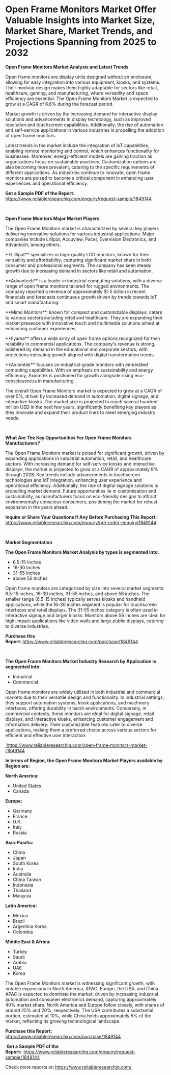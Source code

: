 <p><h1>Open Frame Monitors Market Offer Valuable Insights into Market Size, Market Share, Market Trends, and Projections Spanning from 2025 to 2032</h1></p><p><strong>Open Frame Monitors Market Analysis and Latest Trends</strong></p>
<p><p>Open frame monitors are display units designed without an enclosure, allowing for easy integration into various equipment, kiosks, and systems. Their modular design makes them highly adaptable for sectors like retail, healthcare, gaming, and manufacturing, where versatility and space efficiency are essential. The Open Frame Monitors Market is expected to grow at a CAGR of 6.6% during the forecast period. </p><p>Market growth is driven by the increasing demand for interactive display solutions and advancements in display technology, such as improved resolution and touchscreen capabilities. Additionally, the rise of automation and self-service applications in various industries is propelling the adoption of open frame monitors. </p><p>Latest trends in the market include the integration of IoT capabilities, enabling remote monitoring and control, which enhances functionality for businesses. Moreover, energy-efficient models are gaining traction as organizations focus on sustainable practices. Customization options are also becoming more prevalent, catering to the specific requirements of different applications. As industries continue to innovate, open frame monitors are poised to become a critical component in enhancing user experiences and operational efficiency.</p></p>
<p><strong>Get a Sample PDF of the Report:&nbsp;</strong> <a href="https://www.reliableresearchiq.com/enquiry/request-sample/1849144?utm_campaign=3097&utm_medium=2&utm_source=Github&utm_content=ia&utm_term=06042025&utm_id=open-frame-monitors">https://www.reliableresearchiq.com/enquiry/request-sample/1849144</a></p>
<p>&nbsp;</p>
<p><strong>Open Frame Monitors Major Market Players</strong></p>
<p><p>The Open Frame Monitors market is characterized by several key players delivering innovative solutions for various industrial applications. Major companies include Lilliput, Accuview, Pacer, Evervision Electronics, and Advantech, among others.</p><p>**Lilliput** specializes in high-quality LCD monitors, known for their versatility and affordability, capturing significant market share in both consumer and professional segments. The company has seen steady growth due to increasing demand in sectors like retail and automation.</p><p>**Advantech** is a leader in industrial computing solutions, with a diverse range of open frame monitors tailored for rugged environments. The company reported a revenue of approximately $1.5 billion in recent financials and forecasts continuous growth driven by trends towards IoT and smart manufacturing.</p><p>**Mimo Monitors**, known for compact and customizable displays, caters to various sectors including retail and healthcare. They are expanding their market presence with innovative touch and multimedia solutions aimed at enhancing customer experiences.</p><p>**Iiyama** offers a wide array of open frame options recognized for their reliability in commercial applications. The company's revenue is strong, bolstered by demand in the educational and corporate sectors, with projections indicating growth aligned with digital transformation trends.</p><p>**Axiomtek** focuses on industrial-grade monitors with embedded computing capabilities. With an emphasis on sustainability and energy efficiency, Axiomtek is positioned for growth alongside rising eco-consciousness in manufacturing.</p><p>The overall Open Frame Monitors market is expected to grow at a CAGR of over 5%, driven by increased demand in automation, digital signage, and interactive kiosks. The market size is projected to reach several hundred million USD in the next few years, significantly benefiting key players as they innovate and expand their product lines to meet emerging industry needs.</p></p>
<p>&nbsp;</p>
<p><strong>What Are The Key Opportunities For Open Frame Monitors Manufacturers?</strong></p>
<p><p>The Open Frame Monitors market is poised for significant growth, driven by expanding applications in industrial automation, retail, and healthcare sectors. With increasing demand for self-service kiosks and interactive displays, the market is projected to grow at a CAGR of approximately 8% through 2028. Key trends include advancements in touchscreen technologies and IoT integration, enhancing user experience and operational efficiency. Additionally, the rise of digital signage solutions is propelling market demand. Future opportunities lie in customization and sustainability, as manufacturers focus on eco-friendly designs to attract environmentally conscious consumers, positioning the market for robust expansion in the years ahead.</p></p>
<p><strong>Inquire or Share Your Questions If Any Before Purchasing This Report:</strong> <a href="https://www.reliableresearchiq.com/enquiry/pre-order-enquiry/1849144?utm_campaign=3097&utm_medium=2&utm_source=Github&utm_content=ia&utm_term=06042025&utm_id=open-frame-monitors">https://www.reliableresearchiq.com/enquiry/pre-order-enquiry/1849144</a></p>
<p>&nbsp;</p>
<p><strong>Market Segmentation</strong></p>
<p><strong>The Open Frame Monitors Market Analysis by types is segmented into:</strong></p>
<p><ul><li>6.5-15 Inches</li><li>16-30 Inches</li><li>31-55 Inches</li><li>above 56 Inches</li></ul></p>
<p><p>Open frame monitors are categorized by size into several market segments: 6.5-15 inches, 16-30 inches, 31-55 inches, and above 56 inches. The smaller range (6.5-15 inches) typically serves kiosks and handheld applications, while the 16-30 inches segment is popular for touchscreen interfaces and retail displays. The 31-55 inches category is often used in interactive signage and larger kiosks. Monitors above 56 inches are ideal for high-impact applications like video walls and large public displays, catering to diverse industries.</p></p>
<p><strong>Purchase this Report:&nbsp;</strong><a href="https://www.reliableresearchiq.com/purchase/1849144?utm_campaign=3097&utm_medium=2&utm_source=Github&utm_content=ia&utm_term=06042025&utm_id=open-frame-monitors">https://www.reliableresearchiq.com/purchase/1849144</a></p>
<p>&nbsp;</p>
<p><strong>The Open Frame Monitors Market Industry Research by Application is segmented into:</strong></p>
<p><ul><li>Industrial</li><li>Commercial</li></ul></p>
<p><p>Open frame monitors are widely utilized in both industrial and commercial markets due to their versatile design and functionality. In industrial settings, they support automation systems, kiosk applications, and machinery interfaces, offering durability in harsh environments. Conversely, in commercial contexts, these monitors are ideal for digital signage, retail displays, and interactive kiosks, enhancing customer engagement and information delivery. Their customizable features cater to diverse applications, making them a preferred choice across various sectors for efficient and effective user interaction.</p></p>
<p><a href="https://www.reliableresearchiq.com/open-frame-monitors-market-r1849144?utm_campaign=3097&utm_medium=2&utm_source=Github&utm_content=ia&utm_term=06042025&utm_id=open-frame-monitors">&nbsp;https://www.reliableresearchiq.com/open-frame-monitors-market-r1849144</a></p>
<p><strong>In terms of Region, the Open Frame Monitors Market Players available by Region are:</strong></p>
<p>
    <p> <strong> North America: </strong>
        <ul>
            <li>United States</li>
            <li>Canada</li>
        </ul>
        </p> 
    <p> <strong> Europe: </strong>
        <ul>
            <li>Germany</li>
            <li>France</li>
            <li>U.K.</li>
            <li>Italy</li>
            <li>Russia</li>
        </ul>
        </p> 
    <p> <strong> Asia-Pacific: </strong>
        <ul>
            <li>China</li>
            <li>Japan</li>
            <li>South Korea</li>
            <li>India</li>
            <li>Australia</li>
            <li>China Taiwan</li>
            <li>Indonesia</li>
            <li>Thailand</li>
            <li>Malaysia</li>
        </ul>
        </p> 
    <p> <strong> Latin America: </strong>
        <ul>
            <li>Mexico</li>
            <li>Brazil</li>
            <li>Argentina Korea</li>
            <li>Colombia</li>
        </ul>
        </p> 
    <p> <strong> Middle East & Africa: </strong>
        <ul>
            <li>Turkey</li>
            <li>Saudi</li>
            <li>Arabia</li>
            <li>UAE</li>
            <li>Korea</li>
        </ul>
    </p>
    </p>
<p><p>The Open Frame Monitors market is witnessing significant growth, with notable expansions in North America, APAC, Europe, the USA, and China. APAC is expected to dominate the market, driven by increasing industrial automation and consumer electronics demand, capturing approximately 40% market share. North America and Europe follow closely, with shares of around 25% and 20%, respectively. The USA contributes a substantial portion, estimated at 10%, while China holds approximately 5% of the market, reflecting its growing technological landscape.</p></p>
<p><strong>Purchase this Report: </strong><a href="https://www.reliableresearchiq.com/purchase/1849144?utm_campaign=3097&utm_medium=2&utm_source=Github&utm_content=ia&utm_term=06042025&utm_id=open-frame-monitors">https://www.reliableresearchiq.com/purchase/1849144</a></p>
<p>&nbsp;<strong>Get a Sample PDF of the Report:&nbsp;&nbsp;</strong><a href="https://www.reliableresearchiq.com/enquiry/request-sample/1849144?utm_campaign=3097&utm_medium=2&utm_source=Github&utm_content=ia&utm_term=06042025&utm_id=open-frame-monitors">https://www.reliableresearchiq.com/enquiry/request-sample/1849144</a></p>
<p><strong></strong></p>
<p>Check more reports on <a href="https://www.reliableresearchiq.com/?utm_campaign=3097&utm_medium=2&utm_source=Github&utm_content=ia&utm_term=06042025&utm_id=open-frame-monitors">https://www.reliableresearchiq.com/</a></p>